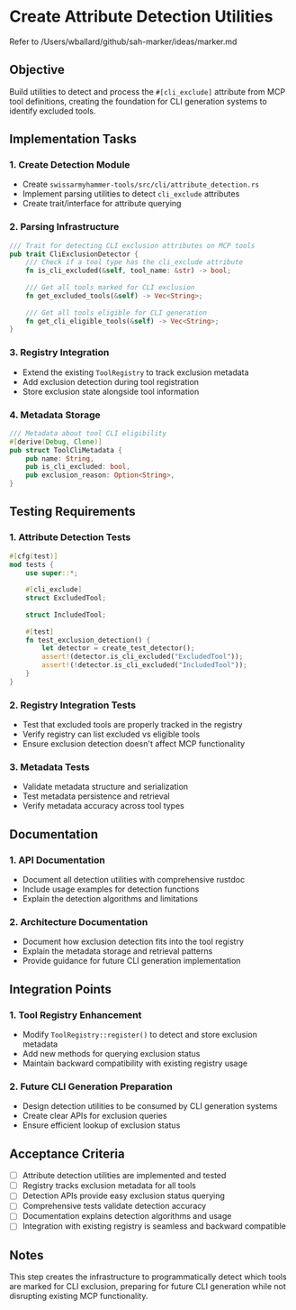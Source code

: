 # Create Attribute Detection Utilities

Refer to /Users/wballard/github/sah-marker/ideas/marker.md

## Objective

Build utilities to detect and process the `#[cli_exclude]` attribute from MCP tool definitions, creating the foundation for CLI generation systems to identify excluded tools.

## Implementation Tasks

### 1. Create Detection Module
- Create `swissarmyhammer-tools/src/cli/attribute_detection.rs`
- Implement parsing utilities to detect `cli_exclude` attributes
- Create trait/interface for attribute querying

### 2. Parsing Infrastructure
```rust
/// Trait for detecting CLI exclusion attributes on MCP tools
pub trait CliExclusionDetector {
    /// Check if a tool type has the cli_exclude attribute
    fn is_cli_excluded(&self, tool_name: &str) -> bool;
    
    /// Get all tools marked for CLI exclusion
    fn get_excluded_tools(&self) -> Vec<String>;
    
    /// Get all tools eligible for CLI generation
    fn get_cli_eligible_tools(&self) -> Vec<String>;
}
```

### 3. Registry Integration
- Extend the existing `ToolRegistry` to track exclusion metadata
- Add exclusion detection during tool registration
- Store exclusion state alongside tool information

### 4. Metadata Storage
```rust
/// Metadata about tool CLI eligibility
#[derive(Debug, Clone)]
pub struct ToolCliMetadata {
    pub name: String,
    pub is_cli_excluded: bool,
    pub exclusion_reason: Option<String>,
}
```

## Testing Requirements

### 1. Attribute Detection Tests
```rust
#[cfg(test)]
mod tests {
    use super::*;
    
    #[cli_exclude]
    struct ExcludedTool;
    
    struct IncludedTool;
    
    #[test]
    fn test_exclusion_detection() {
        let detector = create_test_detector();
        assert!(detector.is_cli_excluded("ExcludedTool"));
        assert!(!detector.is_cli_excluded("IncludedTool"));
    }
}
```

### 2. Registry Integration Tests
- Test that excluded tools are properly tracked in the registry
- Verify registry can list excluded vs eligible tools
- Ensure exclusion detection doesn't affect MCP functionality

### 3. Metadata Tests
- Validate metadata structure and serialization
- Test metadata persistence and retrieval
- Verify metadata accuracy across tool types

## Documentation

### 1. API Documentation
- Document all detection utilities with comprehensive rustdoc
- Include usage examples for detection functions
- Explain the detection algorithms and limitations

### 2. Architecture Documentation
- Document how exclusion detection fits into the tool registry
- Explain the metadata storage and retrieval patterns
- Provide guidance for future CLI generation implementation

## Integration Points

### 1. Tool Registry Enhancement
- Modify `ToolRegistry::register()` to detect and store exclusion metadata
- Add new methods for querying exclusion status
- Maintain backward compatibility with existing registry usage

### 2. Future CLI Generation Preparation
- Design detection utilities to be consumed by CLI generation systems
- Create clear APIs for exclusion queries
- Ensure efficient lookup of exclusion status

## Acceptance Criteria

- [ ] Attribute detection utilities are implemented and tested
- [ ] Registry tracks exclusion metadata for all tools
- [ ] Detection APIs provide easy exclusion status querying
- [ ] Comprehensive tests validate detection accuracy
- [ ] Documentation explains detection algorithms and usage
- [ ] Integration with existing registry is seamless and backward compatible

## Notes

This step creates the infrastructure to programmatically detect which tools are marked for CLI exclusion, preparing for future CLI generation while not disrupting existing MCP functionality.
